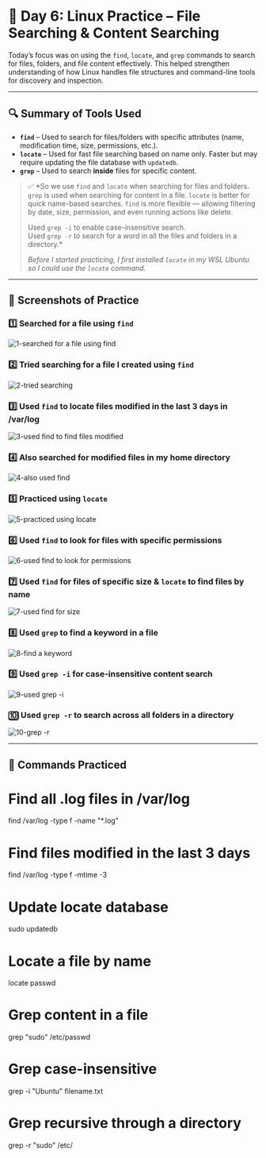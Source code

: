 # 📁 Day 6: Linux Practice – File Searching & Content Searching

Today’s focus was on using the `find`, `locate`, and `grep` commands to search for files, folders, and file content effectively. This helped strengthen understanding of how Linux handles file structures and command-line tools for discovery and inspection.

---

## 🔍 Summary of Tools Used

- **`find`** – Used to search for files/folders with specific attributes (name, modification time, size, permissions, etc.).
- **`locate`** – Used for fast file searching based on name only. Faster but may require updating the file database with `updatedb`.
- **`grep`** – Used to search **inside** files for specific content.

> ✅ *So we use `find` and `locate` when searching for files and folders. `grep` is used when searching for content in a file. `locate` is better for quick name-based searches. `find` is more flexible — allowing filtering by date, size, permission, and even running actions like delete.  
>
> Used `grep -i` to enable case-insensitive search.  
> Used `grep -r` to search for a word in all the files and folders in a directory.*
>
> *Before I started practicing, I first installed `locate` in my WSL Ubuntu so I could use the `locate` command.*

---

## 📸 Screenshots of Practice

### 1️⃣ Searched for a file using `find`
![1-searched for a file using find](images/1-searched.png)

### 2️⃣ Tried searching for a file I created using `find`
![2-tried searching](images/2-tried.png)

### 3️⃣ Used `find` to locate files modified in the last 3 days in /var/log
![3-used find to find files modified](images/3-modified-3-days.png)

### 4️⃣ Also searched for modified files in my home directory
![4-also used find](images/4-home-dir-search.png)

### 5️⃣ Practiced using `locate`
![5-practiced using locate](images/5-locate.png)

### 6️⃣ Used `find` to look for files with specific permissions
![6-used find to look for permissions](images/6-permissions.png)

### 7️⃣ Used `find` for files of specific size & `locate` to find files by name
![7-used find for size](images/7-find-size-locate.png)

### 8️⃣ Used `grep` to find a keyword in a file
![8-find a keyword](images/8-grep-keyword.png)

### 9️⃣ Used `grep -i` for case-insensitive content search
![9-used grep -i](images/9-grep-i.png)

### 🔟 Used `grep -r` to search across all folders in a directory
![10-grep -r](images/10-grep-r.png)

---

## 🧠 Commands Practiced

# Find all .log files in /var/log
find /var/log -type f -name "*.log"

# Find files modified in the last 3 days
find /var/log -type f -mtime -3


# Update locate database
sudo updatedb

# Locate a file by name
locate passwd

# Grep content in a file
grep "sudo" /etc/passwd

# Grep case-insensitive
grep -i "Ubuntu" filename.txt

# Grep recursive through a directory
grep -r "sudo" /etc/
